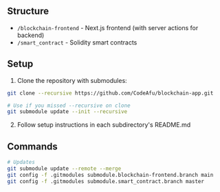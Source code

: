 ## Structure

- `/blockchain-frontend` - Next.js frontend (with server actions for backend)
- `/smart_contract` - Solidity smart contracts

## Setup

1. Clone the repository with submodules:

```bash
git clone --recursive https://github.com/CodeAfu/blockchain-app.git

# Use if you missed --recursive on clone
git submodule update --init --recursive
```

2. Follow setup instructions in each subdirectory's README.md

## Commands

```bash
# Updates
git submodule update --remote --merge
git config -f .gitmodules submodule.blockchain-frontend.branch main
git config -f .gitmodules submodule.smart_contract.branch master
```
